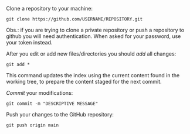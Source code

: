 Clone a repository to your machine:
```
git clone https://github.com/USERNAME/REPOSITORY.git
```

Obs.: if you are trying to clone a private repository or push a repository to github you will need authentication. When asked for your password, use your token instead.

After you edit or add new files/directories you should *add* all changes:
```
git add *
```
This command updates the index using the current content found in the working tree, to prepare the content staged for the next commit.

*Commit* your modifications:
```
git commit -m "DESCRIPTIVE MESSAGE"
```

Push your changes to the GitHub repository:
```
git push origin main
```
